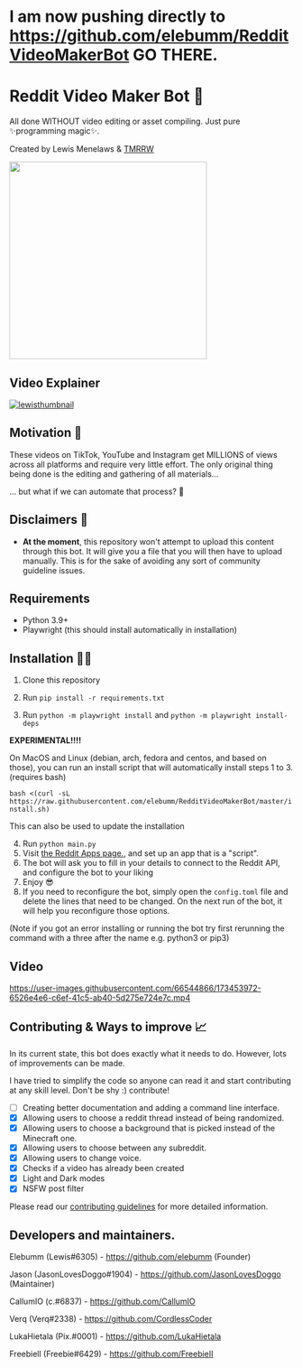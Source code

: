 # I am now pushing directly to https://github.com/elebumm/RedditVideoMakerBot GO THERE.


# Reddit Video Maker Bot 🎥

All done WITHOUT video editing or asset compiling. Just pure ✨programming magic✨.

Created by Lewis Menelaws & [TMRRW](https://tmrrwinc.ca)

<a target="_blank" href="https://tmrrwinc.ca">
<picture>
  <source media="(prefers-color-scheme: dark)" srcset="https://user-images.githubusercontent.com/6053155/170528535-e274dc0b-7972-4b27-af22-637f8c370133.png">
  <source media="(prefers-color-scheme: light)" srcset="https://user-images.githubusercontent.com/6053155/170528582-cb6671e7-5a2f-4bd4-a048-0e6cfa54f0f7.png">
  <img src="https://user-images.githubusercontent.com/6053155/170528582-cb6671e7-5a2f-4bd4-a048-0e6cfa54f0f7.png" width="350">
</picture>

</a>

## Video Explainer

[![lewisthumbnail](https://user-images.githubusercontent.com/6053155/173631669-1d1b14ad-c478-4010-b57d-d79592a789f2.png)
](https://www.youtube.com/watch?v=3gjcY_00U1w)

## Motivation 🤔

These videos on TikTok, YouTube and Instagram get MILLIONS of views across all platforms and require very little effort.
The only original thing being done is the editing and gathering of all materials...

... but what if we can automate that process? 🤔

## Disclaimers 🚨

- **At the moment**, this repository won't attempt to upload this content through this bot. It will give you a file that
  you will then have to upload manually. This is for the sake of avoiding any sort of community guideline issues.

## Requirements

- Python 3.9+
- Playwright (this should install automatically in installation)

## Installation 👩‍💻

1. Clone this repository
2. Run `pip install -r requirements.txt`

3. Run `python -m playwright install` and `python -m playwright install-deps`

**EXPERIMENTAL!!!!**

On MacOS and Linux (debian, arch, fedora and centos, and based on those), you can run an install script that will automatically install steps 1 to 3. (requires bash)

`bash <(curl -sL https://raw.githubusercontent.com/elebumm/RedditVideoMakerBot/master/install.sh)`

This can also be used to update the installation

4. Run `python main.py`
5. Visit [the Reddit Apps page.](https://www.reddit.com/prefs/apps), and set up an app that is a "script".
6. The bot will ask you to fill in your details to connect to the Reddit API, and configure the bot to your liking
7. Enjoy 😎
8. If you need to reconfigure the bot, simply open the `config.toml` file and delete the lines that need to be changed. On the next run of the bot, it will help you reconfigure those options.

(Note if you got an error installing or running the bot try first rerunning the command with a three after the name e.g. python3 or pip3)

## Video

https://user-images.githubusercontent.com/66544866/173453972-6526e4e6-c6ef-41c5-ab40-5d275e724e7c.mp4

## Contributing & Ways to improve 📈

In its current state, this bot does exactly what it needs to do. However, lots of improvements can be made.

I have tried to simplify the code so anyone can read it and start contributing at any skill level. Don't be shy :) contribute!

- [ ] Creating better documentation and adding a command line interface.
- [x] Allowing users to choose a reddit thread instead of being randomized.
- [x] Allowing users to choose a background that is picked instead of the Minecraft one.
- [x] Allowing users to choose between any subreddit.
- [x] Allowing users to change voice.
- [x] Checks if a video has already been created
- [x] Light and Dark modes
- [x] NSFW post filter

Please read our [contributing guidelines](CONTRIBUTING.md) for more detailed information.

## Developers and maintainers.

Elebumm (Lewis#6305) - https://github.com/elebumm (Founder)

Jason (JasonLovesDoggo#1904) - https://github.com/JasonLovesDoggo (Maintainer)

CallumIO (c.#6837) - https://github.com/CallumIO

Verq (Verq#2338) - https://github.com/CordlessCoder 

LukaHietala (Pix.#0001) - https://github.com/LukaHietala

Freebiell (Freebie#6429) - https://github.com/FreebieII
